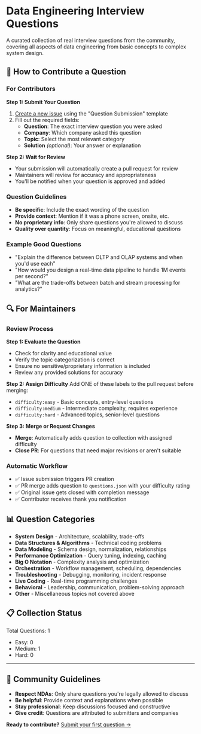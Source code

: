 # Data Engineering Interview Questions

A curated collection of real interview questions from the community, covering all aspects of data engineering from basic concepts to complex system design.

## 🚀 How to Contribute a Question

### For Contributors

**Step 1: Submit Your Question**
1. [Create a new issue](../../issues/new/choose) using the "Question Submission" template
2. Fill out the required fields:
   - **Question**: The exact interview question you were asked
   - **Company**: Which company asked this question  
   - **Topic**: Select the most relevant category
   - **Solution** *(optional)*: Your answer or explanation

**Step 2: Wait for Review**
- Your submission will automatically create a pull request for review
- Maintainers will review for accuracy and appropriateness
- You'll be notified when your question is approved and added

### Question Guidelines
- **Be specific**: Include the exact wording of the question
- **Provide context**: Mention if it was a phone screen, onsite, etc.
- **No proprietary info**: Only share questions you're allowed to discuss
- **Quality over quantity**: Focus on meaningful, educational questions

### Example Good Questions
- "Explain the difference between OLTP and OLAP systems and when you'd use each"
- "How would you design a real-time data pipeline to handle 1M events per second?"
- "What are the trade-offs between batch and stream processing for analytics?"

## 🔍 For Maintainers

### Review Process

**Step 1: Evaluate the Question**
- Check for clarity and educational value
- Verify the topic categorization is correct
- Ensure no sensitive/proprietary information is included
- Review any provided solutions for accuracy

**Step 2: Assign Difficulty**
Add ONE of these labels to the pull request before merging:
- `difficulty:easy` - Basic concepts, entry-level questions
- `difficulty:medium` - Intermediate complexity, requires experience
- `difficulty:hard` - Advanced topics, senior-level questions

**Step 3: Merge or Request Changes**
- **Merge**: Automatically adds question to collection with assigned difficulty
- **Close PR**: For questions that need major revisions or aren't suitable

### Automatic Workflow
- ✅ Issue submission triggers PR creation
- ✅ PR merge adds question to `questions.json` with your difficulty rating
- ✅ Original issue gets closed with completion message
- ✅ Contributor receives thank you notification

## 📊 Question Categories

- **System Design** - Architecture, scalability, trade-offs
- **Data Structures & Algorithms** - Technical coding problems
- **Data Modeling** - Schema design, normalization, relationships  
- **Performance Optimization** - Query tuning, indexing, caching
- **Big O Notation** - Complexity analysis and optimization
- **Orchestration** - Workflow management, scheduling, dependencies
- **Troubleshooting** - Debugging, monitoring, incident response
- **Live Coding** - Real-time programming challenges
- **Behavioral** - Leadership, communication, problem-solving approach
- **Other** - Miscellaneous topics not covered above

## 📋 Collection Status

Total Questions: 1
- Easy: 0
- Medium: 1  
- Hard: 0

---

## 🤝 Community Guidelines

- **Respect NDAs**: Only share questions you're legally allowed to discuss
- **Be helpful**: Provide context and explanations when possible
- **Stay professional**: Keep discussions focused and constructive
- **Give credit**: Questions are attributed to submitters and companies

**Ready to contribute?** [Submit your first question →](../../issues/new/choose)
